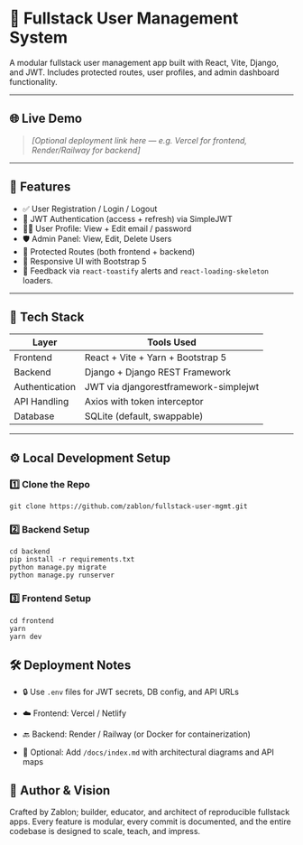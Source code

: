 # 🧩 Fullstack User Management System

A modular fullstack user management app built with React, Vite, Django, and JWT. Includes protected routes, user profiles, and admin dashboard functionality.

---

## 🌐 Live Demo

> _[Optional deployment link here — e.g. Vercel for frontend, Render/Railway for backend]_

---

## 🚀 Features

- ✅ User Registration / Login / Logout
- 🔐 JWT Authentication (access + refresh) via SimpleJWT
- 🧑‍💼 User Profile: View + Edit email / password
- 🛡️ Admin Panel: View, Edit, Delete Users
- 🚫 Protected Routes (both frontend + backend)
- 🎨 Responsive UI with Bootstrap 5
- 🔔 Feedback via `react-toastify` alerts and `react-loading-skeleton` loaders.

---

## 🧰 Tech Stack


| Layer         | Tools Used                          |
|--------------|--------------------------------------|
| Frontend      | React + Vite + Yarn + Bootstrap 5    |
| Backend       | Django + Django REST Framework       |
| Authentication| JWT via djangorestframework-simplejwt |
| API Handling  | Axios with token interceptor         |
| Database      | SQLite (default, swappable)          |


---

## ⚙️ Local Development Setup

### 1️⃣ Clone the Repo

```
git clone https://github.com/zablon/fullstack-user-mgmt.git
```

### 2️⃣ Backend Setup
```
cd backend
pip install -r requirements.txt
python manage.py migrate
python manage.py runserver
```
### 3️⃣ Frontend Setup
```
cd frontend
yarn
yarn dev
```

## 🛠 Deployment Notes
- 🔒 Use `.env` files for JWT secrets, DB config, and API URLs

- ☁️ Frontend: Vercel / Netlify

- 🔙 Backend: Render / Railway (or Docker for containerization)

- 📁 Optional: Add `/docs/index.md` with architectural diagrams and API maps

## 🧠 Author & Vision

Crafted by Zablon; builder, educator, and architect of reproducible fullstack apps. Every feature is modular, every commit is documented, and the entire codebase is designed to scale, teach, and impress.
